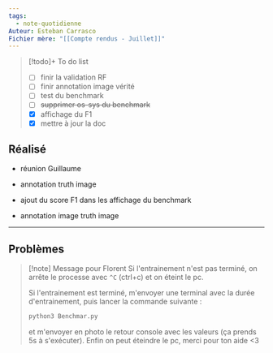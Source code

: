 ```yaml
---
tags:
  - note-quotidienne
Auteur: Esteban Carrasco
Fichier mère: "[[Compte rendus - Juillet]]"
---
```


> [!todo]+ To do list
> - [ ] finir la validation RF
> - [ ] finir annotation image vérité
> - [ ] test du benchmark
> - [ ] ~~supprimer os-sys du benchmark~~
> - [x] affichage du F1
> - [x] mettre à jour la doc


## Réalisé
- réunion Guillaume
- annotation truth image

- ajout du score F1 dans les affichage du benchmark
- annotation image truth image 

---
## Problèmes

> [!note] Message pour Florent
> Si l'entrainement n'est pas terminé, on arrête le processe avec `^C` (ctrl+c) et on éteint le pc.
> 
> Si l'entrainement est terminé, m'envoyer une terminal avec la durée d'entrainement, puis lancer la commande suivante :
> ```bash
> python3 Benchmar.py
> ```
> et m'envoyer en photo le retour console avec les valeurs (ça prends 5s à s'exécuter). Enfin on peut éteindre le pc, merci pour ton aide <3
